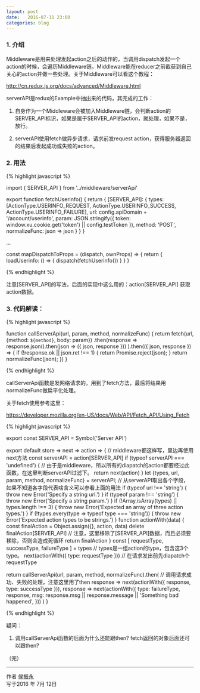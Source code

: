 ```yaml
---
layout: post
date:   2016-07-11 23:00
categories: blog
---
```


### 1. 介绍

Middleware是用来处理发起action之后的动作的，当调用dispatch发起一个action的时候，会遍历Middleware链。Middleware能在reducer之前截获到自己关心的action并做一些处理。关于Middleware可以看这个教程：

http://cn.redux.js.org/docs/advanced/Middleware.html


serverAPI是redux的Example中抽出来的代码，其完成的工作：

1. 自身作为一个Middleware会被加入Middleware链，会判断action的SERVER_API标识，如果是属于SERVER_API的action，就处理，如果不是，放行。

2. serverAPI使用fetch做异步请求，请求前发request action，获得服务器返回的结果后发起成功或失败的action。


### 2. 用法

{% highlight javascript %}

import { SERVER_API } from '../middleware/serverApi'

export function fetchUserinfo() {
  return {
    [SERVER_API]: {
      types: [ActionType.USERINFO_REQUEST, ActionType.USERINFO_SUCCESS, ActionType.USERINFO_FAILURE],
      url: config.apiDomain + '/account/userinfo',
      param: JSON.stringify({
        token: window.xu.cookie.get('token') || config.testToken
      }),
      method: 'POST',
      normalizeFunc: json => json
    }
  }
}

...

const mapDispatchToProps = (dispatch, ownProps) => {
  return {
    loadUserinfo: () => {
      dispatch(fetchUserinfo())
    }
  }
}

{% endhighlight %}

注意[SERVER_API]的写法，后面的实现中这么用的：action[SERVER_API] 获取action数据。


### 3. 代码解读：

{% highlight javascript %}

function callServerApi(url, param, method, normalizeFunc) {
  return fetch(url, {method: `${method}`, body: param})
    .then(response =>
      response.json().then(json => ({ json, response }))
    ).then(({ json, response }) => {
      if (!response.ok || json.ret !== 1) {
        return Promise.reject(json);
      }
      return normalizeFunc(json);
    })
}

{% endhighlight %}

callServerApi函数是发网络请求的，用到了fetch方法，最后将结果用normalizeFunc做扁平化处理。

关于fetch使用参考这里：

https://developer.mozilla.org/en-US/docs/Web/API/Fetch_API/Using_Fetch


{% highlight javascript %}

export const SERVER_API = Symbol('Server API')

export default store => next => action => {     // middleware都这样写，里边再使用next方法
  const serverAPI = action[SERVER_API]
  if (typeof serverAPI === 'undefined') {       // 由于是middleware，所以所有的diapatch的action都要经过此函数，在这里判断serverAPI过滤下。
    return next(action)
  }
  let {types, url, param, method, normalizeFunc} = serverAPI;     // 从serverAPI取出各个字段，如果不知道各字段代表啥含义可以参看上面的用法
  if (typeof url !== 'string') {
    throw new Error('Specify a string url.')
  }
  if (typeof param !== 'string') {
    throw new Error('Specify a string param.')
  }
  if (!Array.isArray(types) || types.length !== 3) {
    throw new Error('Expected an array of three action types.')
  }
  if (!types.every(type => typeof type === 'string')) {
    throw new Error('Expected action types to be strings.')
  }
  function actionWith(data) {
    const finalAction = Object.assign({}, action, data)
    delete finalAction[SERVER_API]                                 // 注意，这里移除了[SERVER_API]数据，而且必须要移除，否则会造成死循环
    return finalAction
  }
  const [ requestType, successType, failureType ] = types          // types是一组action的type，包含这3个type。
  next(actionWith({ type: requestType }))                          // 在请求发出前先diapatch个requestType

  return callServerApi(url, param, method, normalizeFunc).then(    // 调用请求成功、失败的处理，注意这里用了then
    response => next(actionWith({
      response,
      type: successType
    })),
    response => next(actionWith({
      type: failureType,
      response,
      msg: response.msg || response.message || 'Something bad happened',
    }))
  )
}

{% endhighlight %}

疑问：
1. 调用callServerApi函数的后面为什么还能跟then? fetch返回的对象后面还可以跟then?


（完）


------

作者 [侯振永][1]     
写于2016 年 7月 12日

[1]: https://zhenyonghou.github.io/